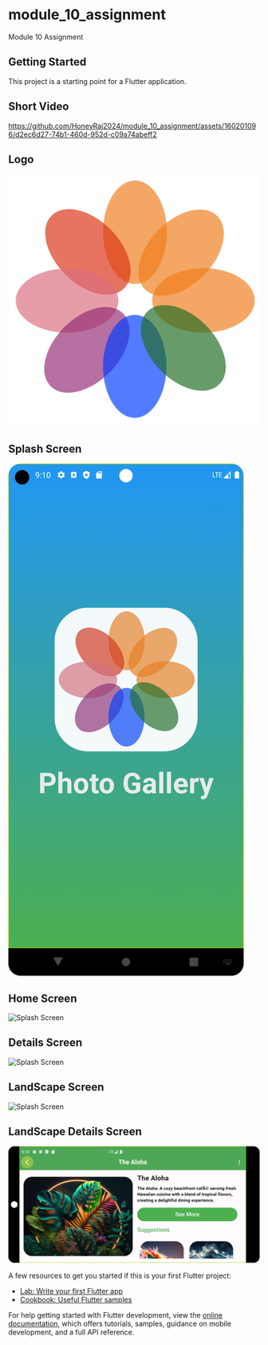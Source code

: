# module_10_assignment

Module 10 Assignment

## Getting Started

This project is a starting point for a Flutter application.

## Short Video
https://github.com/HoneyRaj2024/module_10_assignment/assets/160201096/d2ec6d27-74b1-460d-952d-c09a74abeff2

## Logo
![Logo](https://github.com/HoneyRaj2024/module_10_assignment/blob/master/assets/logo.jpg)

## Splash Screen
![Splash Screen](https://github.com/HoneyRaj2024/module_10_assignment/blob/master/assets/splashscreen.png)

## Home Screen
![Splash Screen](https://github.com/HoneyRaj2024/module_10_assignment/blob/master/assets/home.png)

## Details Screen
![Splash Screen](https://github.com/HoneyRaj2024/module_10_assignment/blob/master/assets/details.png)

## LandScape Screen
![Splash Screen](https://github.com/HoneyRaj2024/module_10_assignment/blob/master/assets/dandscape.png)

## LandScape Details Screen
![Splash Screen](https://github.com/HoneyRaj2024/module_10_assignment/blob/master/assets/detailslandscape.png)


A few resources to get you started if this is your first Flutter project:

- [Lab: Write your first Flutter app](https://docs.flutter.dev/get-started/codelab)
- [Cookbook: Useful Flutter samples](https://docs.flutter.dev/cookbook)

For help getting started with Flutter development, view the
[online documentation](https://docs.flutter.dev/), which offers tutorials,
samples, guidance on mobile development, and a full API reference.
